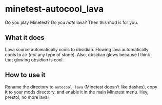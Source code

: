 # minetest-autocool_lava
Do you play Minetest? Do you *hate* lava? Then this mod is for you.

## What it does

Lava source automatically cools to obsidian. Flowing lava automatically cools to air (*not* any type of stone). Also, obsidian glows because I think that glowing obsidian is cool.

## How to use it

Rename the directory to `autocool_lava` (Minetest doesn't like dashes), copy it to your mods directory, and enable it in the main Minetest menu. Hey, presto!, no more lava!

